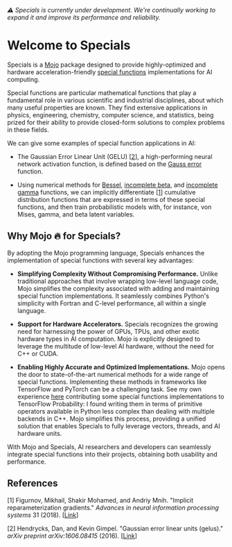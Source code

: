 _⚠️ Specials is currently under development. We're continually working to expand it and improve its performance and reliability._

# Welcome to Specials

Specials is a [Mojo](https://www.modular.com/mojo) package designed to provide highly-optimized and hardware acceleration-friendly [special functions](https://en.wikipedia.org/wiki/Special_functions) implementations for AI computing.

Special functions are particular mathematical functions that play a fundamental role in various scientific and industrial disciplines, about which many useful properties are known. They find extensive applications in physics, engineering, chemistry, computer science, and statistics, being prized for their ability to provide closed-form solutions to complex problems in these fields.

We can give some examples of special function applications in AI:

- The Gaussian Error Linear Unit (GELU) [[2](#hendrycks2016)], a high-performing neural network activation function, is defined based on the [Gauss error](https://en.wikipedia.org/wiki/Error_function) function.

- Using numerical methods for [Bessel](https://en.wikipedia.org/wiki/Bessel_function), [incomplete beta](https://en.wikipedia.org/wiki/Beta_function#Incomplete_beta_function), and [incomplete gamma](https://en.wikipedia.org/wiki/Incomplete_gamma_function) functions, we can implicitly differentiate [[1](#figurnov2018)] cumulative distribution functions that are expressed in terms of these special functions, and then train probabilistic models with, for instance, von Mises, gamma, and beta latent variables.

## Why Mojo 🔥 for Specials?

By adopting the Mojo programming language, Specials enhances the implementation of special functions with several key advantages:

- **Simplifying Complexity Without Compromising Performance.** Unlike traditional approaches that involve wrapping low-level language code, Mojo simplifies the complexity associated with adding and maintaining special function implementations. It seamlessly combines Python's simplicity with Fortran and C-level performance, all within a single language.

- **Support for Hardware Accelerators.** Specials recognizes the growing need for harnessing the power of GPUs, TPUs, and other exotic hardware types in AI computation. Mojo is explicitly designed to leverage the multitude of low-level AI hardware, without the need for C++ or CUDA.

- **Enabling Highly Accurate and Optimized Implementations.** Mojo opens the door to state-of-the-art numerical methods for a wide range of special functions. Implementing these methods in frameworks like TensorFlow and PyTorch can be a challenging task. See my own experience [here](https://github.com/tensorflow/probability/pulls?q=is%3Apr+is%3Aclosed+author%3Aleandrolcampos+%28betainc+OR+cdf+in%3Atitle%29+created%3A%3E2022-05-01) contributing some special functions implementations to TensorFlow Probability: I found writing them in terms of primitive operators available in Python less complex than dealing with multiple backends in C++. Mojo simplifies this process, providing a unified solution that enables Specials to fully leverage vectors, threads, and AI hardware units.

With Mojo and Specials, AI researchers and developers can seamlessly integrate special functions into their projects, obtaining both usability and performance.

## References

<a id="figurnov2018">[1]</a>
Figurnov, Mikhail, Shakir Mohamed, and Andriy Mnih. "Implicit reparameterization gradients." _Advances in neural information processing systems_ 31 (2018). [[Link](https://arxiv.org/abs/1805.08498)]

<a id="hendrycks2016">[2]</a>
Hendrycks, Dan, and Kevin Gimpel. "Gaussian error linear units (gelus)." _arXiv preprint arXiv:1606.08415_ (2016). [[Link](https://arxiv.org/abs/1606.08415)]
